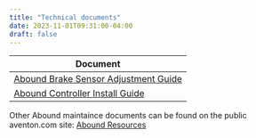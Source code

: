 ```yaml
---
title: "Technical documents"
date: 2023-11-01T09:31:00-04:00
draft: false
---
```


| Document | 
| ---- | 
| [Abound Brake Sensor Adjustment Guide](/docs/Abound%20Brake%20Sensor%20adjustment.pdf) |
| [Abound Controller Install Guide](/docs/Abound%20Controller%20install.pdf) |

Other Abound maintaince documents can be found on the public aventon.com site: [Abound Resources](https://rideaventon.zendesk.com/hc/en-us/sections/12104464804763-ABOUND)
